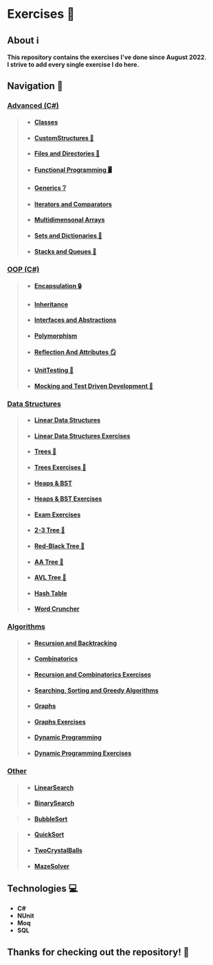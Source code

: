 # Exercises 🧮

## About ℹ️

<strong>
This repository contains the exercises I've done since August 2022.
<br />
I strive to add every single exercise I do here.
</strong>

## Navigation 🧭

### <a href="https://github.com/viktorgkw/Exercises/tree/main/Advanced">Advanced (C#)</a>
>
> - #### <a href="https://github.com/viktorgkw/Exercises/tree/main/Advanced/Classes">Classes</a>
>
> - #### <a href="https://github.com/viktorgkw/Exercises/tree/main/Advanced/CustomStructures">CustomStructures 📐</a>
>
> - #### <a href="https://github.com/viktorgkw/Exercises/tree/main/Advanced/FilesAndDirectories">Files and Directories 📂</a>
>
> - #### <a href="https://github.com/viktorgkw/Exercises/tree/main/Advanced/FunctionalProgramming">Functional Programming 🖥️</a>
>
> - #### <a href="https://github.com/viktorgkw/Exercises/tree/main/Advanced/Generics">Generics ❔</a>
>
> - #### <a href="https://github.com/viktorgkw/Exercises/tree/main/Advanced/IteratorsAndComparators">Iterators and Comparators</a>
>
> - #### <a href="https://github.com/viktorgkw/Exercises/tree/main/Advanced/MultidimensionalArrays">Multidimensonal Arrays</a>
>
> - #### <a href="https://github.com/viktorgkw/Exercises/tree/main/Advanced/SetsAndDictionaries">Sets and Dictionaries 🎒</a>
>
> - #### <a href="https://github.com/viktorgkw/Exercises/tree/main/Advanced/StacksAndQueues">Stacks and Queues 🥞</a>

### <a href="https://github.com/viktorgkw/Exercises/tree/main/OOP">OOP (C#)</a>
>
> - #### <a href="https://github.com/viktorgkw/Exercises/tree/main/OOP/Encapsulation">Encapsulation 🔒</a>
>
> - #### <a href="https://github.com/viktorgkw/Exercises/tree/main/OOP/Inheritance">Inheritance</a>
>
> - #### <a href="https://github.com/viktorgkw/Exercises/tree/main/OOP/InterfacesAndAbstractions">Interfaces and Abstractions</a>
>
> - #### <a href="https://github.com/viktorgkw/Exercises/tree/main/OOP/Polymorphism">Polymorphism</a>
>
> - #### <a href="https://github.com/viktorgkw/Exercises/tree/main/OOP/ReflectionAndAttributes">Reflection And Attributes 🪞</a>
>
> - #### <a href="https://github.com/viktorgkw/Exercises/tree/main/OOP/UnitTesting">UnitTesting 🧪</a>
>
> - #### <a href="https://github.com/viktorgkw/Exercises/tree/main/OOP/MockingAndTestDrivenDevelopment">Mocking and Test Driven Development 🧪</a>

### <a href="https://github.com/viktorgkw/Exercises/tree/main/Data%20Structures">Data Structures</a>
>
> - #### <a href="https://github.com/viktorgkw/Exercises/tree/main/Data%20Structures/Fundamentals/LinearDataStructures">Linear Data Structures</a>
>
> - #### <a href="https://github.com/viktorgkw/Exercises/tree/main/Data%20Structures/Fundamentals/LinearDataStructuresExercise">Linear Data Structures Exercises</a>
>
> - #### <a href="https://github.com/viktorgkw/Exercises/tree/main/Data%20Structures/Fundamentals/Trees">Trees 🌲</a>
>
> - #### <a href="https://github.com/viktorgkw/Exercises/tree/main/Data%20Structures/Fundamentals/TreesExercise">Trees Exercises 🌲</a>
>
> - #### <a href="https://github.com/viktorgkw/Exercises/tree/main/Data%20Structures/Fundamentals/HeapsAndBinarySearchTree">Heaps & BST</a>
>
> - #### <a href="https://github.com/viktorgkw/Exercises/tree/main/Data%20Structures/Fundamentals/HeapsAndBinarySearchTreeExercises">Heaps & BST Exercises</a>
>
> - #### <a href="https://github.com/viktorgkw/Exercises/tree/main/Data%20Structures/Fundamentals/Exam%20Exercises">Exam Exercises</a>
>
> - #### <a href="https://github.com/viktorgkw/Exercises/tree/main/Data%20Structures/Advanced/Two-Three%20Tree">2-3 Tree 🌲</a>
>
> - #### <a href="https://github.com/viktorgkw/Exercises/tree/main/Data%20Structures/Advanced/Red-Black%20Tree">Red-Black Tree 🌲</a>
>
> - #### <a href="https://github.com/viktorgkw/Exercises/tree/main/Data%20Structures/Advanced/AA%20Tree">AA Tree 🌲</a>
>
> - #### <a href="https://github.com/viktorgkw/Exercises/tree/main/Data%20Structures/Advanced/AVL%20Tree">AVL Tree 🌲</a>
>
> - #### <a href="https://github.com/viktorgkw/Exercises/tree/main/Data%20Structures/Advanced/HashTable">Hash Table</a>
>
> - #### <a href="https://github.com/viktorgkw/Exercises/tree/main/Data%20Structures/Advanced/Word%20Cruncher">Word Cruncher</a>

### <a href="https://github.com/viktorgkw/Exercises/tree/main/Algorithms">Algorithms</a>
>
> - #### <a href="https://github.com/viktorgkw/Exercises/tree/main/Algorithms/Fundamentals/RecursionAndBacktracking">Recursion and Backtracking</a>
>
> - #### <a href="https://github.com/viktorgkw/Exercises/tree/main/Algorithms/Fundamentals/Combinatorics">Combinatorics</a>
>
> - #### <a href="https://github.com/viktorgkw/Exercises/tree/main/Algorithms/Fundamentals/RecursionAndCombExercises">Recursion and Combinatorics Exercises</a>
>
> - #### <a href="https://github.com/viktorgkw/Exercises/tree/main/Algorithms/Fundamentals/SearchingSortingGreedy">Searching, Sorting and Greedy Algorithms</a>
>
> - #### <a href="https://github.com/viktorgkw/Exercises/tree/main/Algorithms/Fundamentals/GraphsTheory">Graphs</a>
>
> - #### <a href="https://github.com/viktorgkw/Exercises/tree/main/Algorithms/Fundamentals/GraphsTheoryExercises">Graphs Exercises</a>
>
> - #### <a href="https://github.com/viktorgkw/Exercises/tree/main/Algorithms/Fundamentals/DynamicProgramming">Dynamic Programming</a>
>
> - #### <a href="https://github.com/viktorgkw/Exercises/tree/main/Algorithms/Fundamentals/DynamicProgrammingExercises">Dynamic Programming Exercises</a>

### <a href="https://github.com/viktorgkw/Exercises/tree/main/Other">Other</a>

> - #### <a href="https://github.com/viktorgkw/Exercises/blob/main/Other/LinearSearch.cs">LinearSearch</a>
>
> - #### <a href="https://github.com/viktorgkw/Exercises/blob/main/Other/BinarySearch.cs">BinarySearch</a>

> - #### <a href="https://github.com/viktorgkw/Exercises/blob/main/Other/BubbleSort.cs">BubbleSort</a>

> - #### <a href="https://github.com/viktorgkw/Exercises/blob/main/Other/QuickSort.cs">QuickSort</a>
>
> - #### <a href="https://github.com/viktorgkw/Exercises/blob/main/Other/TwoCrystalBalls.cs">TwoCrystalBalls</a>
>
> - #### <a href="https://github.com/viktorgkw/Exercises/blob/main/Other/MazeSolver.cs">MazeSolver</a>

## Technologies 💻

- **C#**
- **NUnit**
- **Moq**
- **SQL**

## Thanks for checking out the repository! 💚
